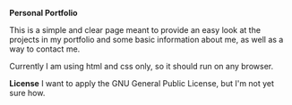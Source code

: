 **Personal Portfolio**

This is a simple and clear page meant to provide an easy look at the projects in my portfolio and some basic information about me, as well as a way to contact me.

Currently I am using html and css only, so it should run on any browser.

**License**
I want to apply the GNU General Public License, but I'm not yet sure how.